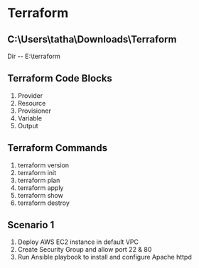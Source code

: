 Terraform
====================================

C:\Users\tatha\Downloads\Terraform
--------------------------------------
Dir -- E:\terraform

## Terraform Code Blocks

1. Provider
2. Resource
3. Provisioner
4. Variable
5. Output

## Terraform Commands

1. terraform version
2. terraform init
3. terraform plan
4. terraform apply
5. terraform show
6. terraform destroy

## Scenario 1

1. Deploy AWS EC2 instance in default VPC
2. Create Security Group and allow port 22 & 80
3. Run Ansible playbook to install and configure Apache httpd